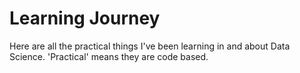 # Learning Journey
Here are all the practical things I've been learning in and about Data Science.
'Practical' means they are code based.
